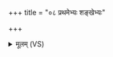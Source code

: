 +++
title = "०८ प्रथमेभ्यः शङ्खेभ्यः"

+++
<details><summary>मूलम् (VS)</summary>

प्र॑थ॒मेभ्यः॑ श॒ङ्खेभ्यः॒ स्वाहा॑ ॥
</details>